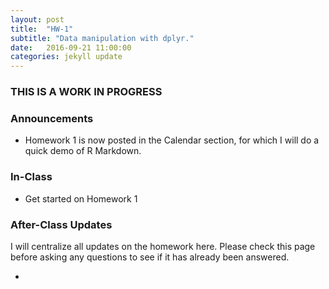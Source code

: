 ```yaml
---
layout: post
title:  "HW-1"
subtitle: "Data manipulation with dplyr."
date:   2016-09-21 11:00:00
categories: jekyll update
---
```



### THIS IS A WORK IN PROGRESS


### Announcements

* Homework 1 is now posted in the Calendar section, for which I will do a quick demo
of R Markdown.


### In-Class

* Get started on Homework 1


### After-Class Updates

I will centralize all updates on the homework here. Please check this page
before asking any questions to see if it has already been answered.

* 
